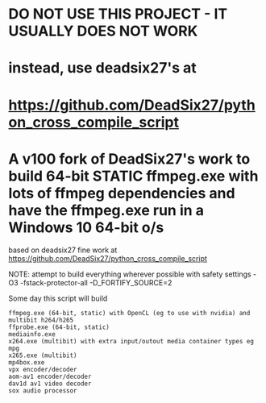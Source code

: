 # DO NOT USE THIS PROJECT - IT USUALLY DOES NOT WORK
# instead, use deadsix27's at 
# https://github.com/DeadSix27/python_cross_compile_script

# A v100 fork of DeadSix27's work to build 64-bit STATIC ffmpeg.exe with lots of ffmpeg dependencies and have the ffmpeg.exe run in a Windows 10 64-bit o/s

based on deadsix27 fine work at https://github.com/DeadSix27/python_cross_compile_script

NOTE: attempt to build everything wherever possible with safety settings
          -O3  -fstack-protector-all  -D_FORTIFY_SOURCE=2

Some day this script will build 
```
ffmpeg.exe (64-bit, static) with OpenCL (eg to use with nvidia) and multibit h264/h265
ffprobe.exe (64-bit, static)
mediainfo.exe
x264.exe (multibit) with extra input/outout media container types eg mpg
x265.exe (multibit)
mp4box.exe
vpx encoder/decoder
aom-av1 encoder/decoder
dav1d av1 video decoder
sox audio processor
```

